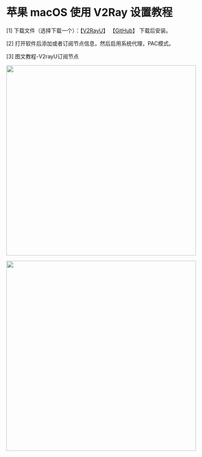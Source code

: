 # 苹果 macOS 使用 V2Ray 设置教程

<p>[1] 下载文件（选择下载一个）：【<a title="V2Server" href="http://d.v2server.ga/down/V2rayU-1.4.1.dmg" target="_blank">V2RayU</a>】 【<a title="V2Server" href="https://github.com/yanue/V2rayU/releases" target="_blank">GitHub</a>】 下载后安装。</p>
<p>[2] 打开软件后添加或者订阅节点信息，然后启用系统代理，PAC模式。</p>
<p>[3] 图文教程-V2rayU订阅节点</p>
<p><img src="http://d.v2server.ga/img/m/m1.jpg" alt="" width="500" height="auto" /></p>
<p><img src="http://d.v2server.ga/img/m/m2.jpg" alt="" width="500" height="auto" /></p>
